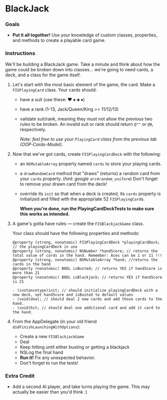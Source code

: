 

BlackJack 
=======

### Goals 
 - **Put it all together!** Use your knowledge of custom classes, properties, and methods to create a playable card game.

### Instructions 

We'll be building a BlackJack game. Take a minute and think about how the game could be broken down into classes... we're going to need cards, a deck, and a class for the game itself. 

1. Let's start with the most basic element of the game, the card. Make a `FISPlayingCard` class. Your cards should:

   * have a suit (use these: ♥  ♠  ♣  ♦)
   * have a rank (1-13, Jack/Queen/King == 11/12/13)
   * validate suit/rank, meaning they must not allow the previous two rules to be broken. An invalid suit or rank should return `@""` or `@0`, respectively.
  
     *Note: feel free to use your `PlayingCard` class from the previous lab (OOP-Cards-Model).*

2. Now that we've got cards, create `FISPlayingCardDeck` with the following:
	
   * an `NSMutableArray` property named `cards` to store your playing cards.
   * a `drawRandomCard` method that "draws" (returns) a random card from your `cards` property. (*hint: google `arc4random_uniform`*) Don't forget to remove your drawn card from the deck!
   * override its `init` so that when a deck is created, its `cards` property is initialized and filled with the appropriate 52 `FISPlayingCard`s.

      **When you're done, run the PlayingCardDeckTests to make sure this works as intended.**
   
3. A game's gotta have rules — create the `FISBlackjackGame` class. 

	Your class should have the following properties and methods: 

   ```objc
   @property (strong, nonatomic) FISPlayingCardDeck *playingCardDeck; // the playingCardDeck in use
   @property (strong, nonatomic) NSNumber *handScore; // returns the total value of cards in the hand. Remember: Aces can be 1 or 11 !!!
   @property (strong, nonatomic) NSMutableArray *hand; //returns the cards in the hand 
   @property (nonatomic) BOOL isBusted; // returns YES if handScore is more than 21
   @property (nonatomic) BOOL isBlackjack; // returns YES if handScore is 21

   - (instancetype)init; // should initialize playingCardDeck with a new deck, set handScore and isBusted to default values
   - (void)deal; // should deal 2 new cards and add those cards to the hand.   
   - (void)hit; // should deal one additional card and add it card to the hand.   
   ```

4. From the AppDelegate (in your old friend `didFinishLaunchingWithOptions`):

   * Create a new `FISBlackjackGame`
   * Deal 
   * Keep hitting until either busting or getting a blackjack  
   * NSLog the final hand
   * **Run it!** Fix any unexpected behavior.
   * Don't forget to run the tests!

### Extra Credit
   * Add a second AI player, and take turns playing the game. This may actually be easier than you'd think :)
